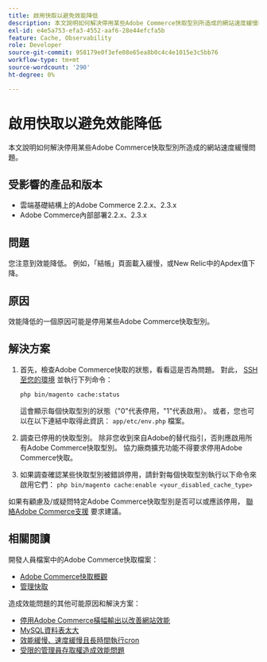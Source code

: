 ```yaml
---
title: 啟用快取以避免效能降低
description: 本文說明如何解決停用某些Adobe Commerce快取型別所造成的網站速度緩慢問題。
exl-id: e4e5a753-efa3-4552-aaf6-28e44efcfa5b
feature: Cache, Observability
role: Developer
source-git-commit: 958179e0f3efe08e65ea8b0c4c4e1015e3c5bb76
workflow-type: tm+mt
source-wordcount: '290'
ht-degree: 0%

---
```


# 啟用快取以避免效能降低

本文說明如何解決停用某些Adobe Commerce快取型別所造成的網站速度緩慢問題。

## 受影響的產品和版本

* 雲端基礎結構上的Adobe Commerce 2.2.x、2.3.x
* Adobe Commerce內部部署2.2.x、2.3.x

## 問題

您注意到效能降低。 例如，「結帳」頁面載入緩慢，或New Relic中的Apdex值下降。

## 原因

效能降低的一個原因可能是停用某些Adobe Commerce快取型別。

## 解決方案

1. 首先，檢查Adobe Commerce快取的狀態，看看這是否為問題。 對此， [SSH至您的環境](https://devdocs.magento.com/cloud/env/environments-ssh.html#ssh) 並執行下列命令：

   ```bash
   php bin/magento cache:status
   ```

   這會顯示每個快取型別的狀態（&quot;0&quot;代表停用，&quot;1&quot;代表啟用）。 或者，您也可以在以下連結中取得此資訊： `app/etc/env.php` 檔案。

1. 調查已停用的快取型別。 除非您收到來自Adobe的替代指引，否則應啟用所有Adobe Commerce快取型別。 協力廠商擴充功能不得要求停用Adobe Commerce快取。
1. 如果調查確認某些快取型別被錯誤停用，請針對每個快取型別執行以下命令來啟用它們： `php bin/magento cache:enable <your_disabled_cache_type>`

如果有顧慮及/或疑問特定Adobe Commerce快取型別是否可以或應該停用， [聯絡Adobe Commerce支援](/help/help-center-guide/help-center/magento-help-center-user-guide.md#submit-ticket) 要求建議。

## 相關閱讀

開發人員檔案中的Adobe Commerce快取檔案：

* [Adobe Commerce快取概觀](https://devdocs.magento.com/guides/v2.3/frontend-dev-guide/cache_for_frontdevs.html)
* [管理快取](https://devdocs.magento.com/guides/v2.3/config-guide/cli/config-cli-subcommands-cache.html)

造成效能問題的其他可能原因和解決方案：

* [停用Adobe Commerce橫幅輸出以改善網站效能](/help/troubleshooting/miscellaneous/disable-magento-banner-output-to-improve-site-performance.md)
* [MySQL資料表太大](/help/troubleshooting/database/mysql-tables-are-too-large.md)
* [效能緩慢、速度緩慢且長時間執行cron](/help/troubleshooting/miscellaneous/slow-performance-slow-and-long-running-crons.md)
* [受限的管理員存取權造成效能問題](/help/troubleshooting/miscellaneous/restricted-admin-access-causing-performance-issues.md)
